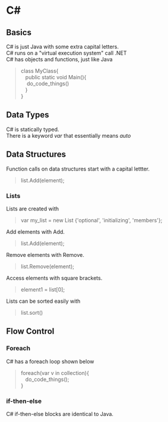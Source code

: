 # C#

## Basics
C# is just Java with some extra capital letters.    
C# runs on a "virtual execution system" call .NET  
C# has objects and functions, just like Java  
> class MyClass{  
> &nbsp;&nbsp; public static void Main(){  
> &nbsp;&nbsp;&nbsp;&nbsp;do\_code\_things()  
> &nbsp;&nbsp; }  
> }  

## Data Types
C# is statically typed.  
There is a keyword *var* that essentially means *auto*  

## Data Structures
Function calls on data structures start with a capital lettter.  
> list.Add(element);

### Lists
Lists are created with    
> var my\_list = new List<type> {'optional', 'initializing', 'members'};  

Add elements with Add.  
> list.Add(element);  

Remove elements with Remove.  
> list.Remove(element);  

Access elements with square brackets.  
> element1 = list[0];

Lists can be sorted easily with  
> list.sort()  

## Flow Control

### Foreach
C# has a foreach loop shown below  
> foreach(var v in collection){  
> &nbsp;&nbsp; do\_code\_things();  
> }  

### if-then-else
C# if-then-else blocks are identical to Java.
